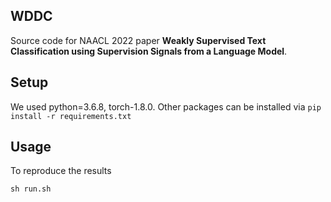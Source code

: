 ## WDDC
Source code for NAACL 2022 paper **Weakly Supervised Text Classification using Supervision Signals from a Language Model**.
## Setup
We used python=3.6.8, torch-1.8.0. Other packages can be installed via `pip install -r requirements.txt`
## Usage
To reproduce the results
```angular2html
sh run.sh
```